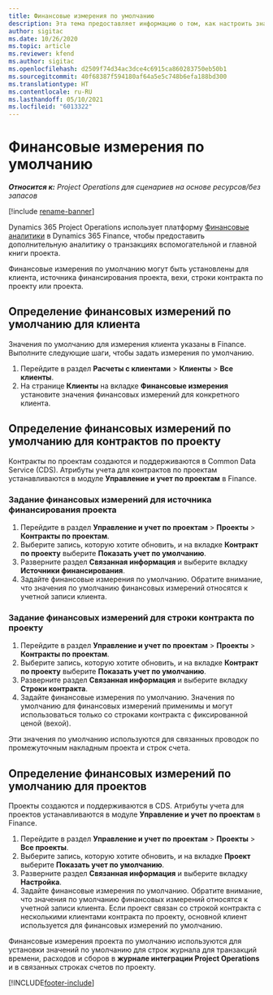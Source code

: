 ```yaml
---
title: Финансовые измерения по умолчанию
description: Эта тема предоставляет информацию о том, как настроить значения по умолчанию для финансовых измерений.
author: sigitac
ms.date: 10/26/2020
ms.topic: article
ms.reviewer: kfend
ms.author: sigitac
ms.openlocfilehash: d2509f74d34ac3dce4c6915ca860283750eb50b1
ms.sourcegitcommit: 40f68387f594180af64a5e5c748b6efa188bd300
ms.translationtype: HT
ms.contentlocale: ru-RU
ms.lasthandoff: 05/10/2021
ms.locfileid: "6013322"
---
```

# <a name="financial-dimension-defaults"></a>Финансовые измерения по умолчанию

_**Относится к:** Project Operations для сценариев на основе ресурсов/без запасов_

[!include [rename-banner](~/includes/cc-data-platform-banner.md)]

Dynamics 365 Project Operations использует платформу [Финансовые аналитики](/dynamics365/finance/general-ledger/financial-dimensions) в Dynamics 365 Finance, чтобы предоставить дополнительную аналитику о транзакциях вспомогательной и главной книги проекта.

Финансовые измерения по умолчанию могут быть установлены для клиента, источника финансирования проекта, вехи, строки контракта по проекту или проекта.

## <a name="define-default-financial-dimensions-for-a-customer"></a>Определение финансовых измерений по умолчанию для клиента

Значения по умолчанию для измерения клиента указаны в Finance. Выполните следующие шаги, чтобы задать измерения по умолчанию.

1. Перейдите в раздел **Расчеты с клиентами** > **Клиенты** > **Все клиенты**.
2. На странице **Клиенты** на вкладке **Финансовые измерения** установите значения финансовых измерений для конкретного клиента.

## <a name="define-default-financial-dimensions-for-project-contracts"></a>Определение финансовых измерений по умолчанию для контрактов по проекту

Контракты по проектам создаются и поддерживаются в Common Data Service (CDS). Атрибуты учета для контрактов по проектам устанавливаются в модуле **Управление и учет по проектам** в Finance.

### <a name="set-financial-dimensions-for-a-project-funding-source"></a>Задание финансовых измерений для источника финансирования проекта

1. Перейдите в раздел **Управление и учет по проектам** > **Проекты** > **Контракты по проектам**.
2. Выберите запись, которую хотите обновить, и на вкладке **Контракт по проекту** выберите **Показать учет по умолчанию**.
3. Разверните раздел **Связанная информация** и выберите вкладку **Источники финансирования**.
4. Задайте финансовые измерения по умолчанию. Обратите внимание, что значения по умолчанию финансовых измерений относятся к учетной записи клиента.

### <a name="set-financial-dimensions-for-a-project-contract-line"></a>Задание финансовых измерений для строки контракта по проекту

1. Перейдите в раздел **Управление и учет по проектам** > **Проекты** > **Контракты по проектам**.
2. Выберите запись, которую хотите обновить, и на вкладке **Контракт по проекту** выберите **Показать учет по умолчанию**.
3. Разверните раздел **Связанная информация** и выберите вкладку **Строки контракта**.
4. Задайте финансовые измерения по умолчанию. Значения по умолчанию для финансовых измерений применимы и могут использоваться только со строками контракта с фиксированной ценой (вехой).

Эти значения по умолчанию используются для связанных проводок по промежуточным накладным проекта и строк счета.

## <a name="define-default-financial-dimensions-for-projects"></a>Определение финансовых измерений по умолчанию для проектов

Проекты создаются и поддерживаются в CDS. Атрибуты учета для проектов устанавливаются в модуле **Управление и учет по проектам** в Finance.

1. Перейдите в раздел **Управление и учет по проектам** > **Проекты** > **Все проекты**.
2. Выберите запись, которую хотите обновить, и на вкладке **Проект** выберите **Показать учет по умолчанию**.
3. Разверните раздел **Связанная информация** и выберите вкладку **Настройка**.
4. Задайте финансовые измерения по умолчанию. Обратите внимание, что значения по умолчанию финансовых измерений относятся к учетной записи клиента. Если проект связан со строкой контракта с несколькими клиентами контракта по проекту, основной клиент используется для финансовых измерений по умолчанию.

Финансовые измерения проекта по умолчанию используются для установки значений по умолчанию для строк журнала для транзакций времени, расходов и сборов в **журнале интеграции Project Operations** и в связанных строках счетов по проекту.


[!INCLUDE[footer-include](../includes/footer-banner.md)]